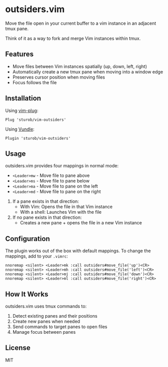 # outsiders.vim

Move the file open in your current buffer to a vim instance in an adjacent tmux pane.

Think of it as a way to fork and merge Vim instances within tmux.

## Features

- Move files between Vim instances spatially (up, down, left, right)
- Automatically create a new tmux pane when moving into a window edge
- Preserves cursor position when moving files
- Focus follows the file

## Installation

Using [vim-plug](https://github.com/junegunn/vim-plug):
```viml
Plug 'sturob/vim-outsiders'
```

Using [Vundle](https://github.com/VundleVim/Vundle.vim):
```viml
Plugin 'sturob/vim-outsiders'
```

## Usage

outsiders.vim provides four mappings in normal mode:

- `<Leader>mw` - Move file to pane above
- `<Leader>ms` - Move file to pane below
- `<Leader>ma` - Move file to pane on the left
- `<Leader>md` - Move file to pane on the right

1. If a pane exists in that direction:
   - With Vim: Opens the file in that Vim instance
   - With a shell: Launches Vim with the file
2. If no pane exists in that direction:
   - Creates a new pane + opens the file in a new Vim instance

## Configuration

The plugin works out of the box with default mappings. To change the mappings, add to your `.vimrc`:

```viml
nnoremap <silent> <Leader>mk :call outsiders#move_file('up')<CR>
nnoremap <silent> <Leader>mh :call outsiders#move_file('left')<CR>
nnoremap <silent> <Leader>mj :call outsiders#move_file('down')<CR>
nnoremap <silent> <Leader>ml :call outsiders#move_file('right')<CR>
```

## How It Works

outsiders.vim uses tmux commands to:
1. Detect existing panes and their positions
2. Create new panes when needed
3. Send commands to target panes to open files
4. Manage focus between panes

## License

MIT

